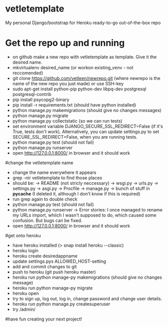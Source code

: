 # vetletemplate
My personal Django/bootstrap for Heroku ready-to-go out-of-the-box repo

# Get the repo up and running
- on github make a new repo with vetletemplate as template. Give it the desired name.
- mkvirtualenv desired_name (or workon existing_venv - not reccomended)
- git clone https://github.com/vetleen/newrepo.git (where newrepo is the name of the new repo you just made) or use SSH-key
- sudo apt-get install python-pip python-dev libpq-dev postgresql postgresql-contrib
- pip install psycopg2-binary
- pip install -r requirements.txt (should have python installed)
- python manage.py makemigrations (should give no changes messages)
- python manage.py migrate
- python manage.py collectstatic (so we can run tests)
- set environment variable DJANGO_SECURE_SSL_REDIRECT=False (if it's True, tests don't work). Alternatively, you can update settings.py to set SECURE_SSL_REDIRECT=False, when you are running tests.
- python manage.py test (should not fail)
- python manage.py runserver
- open http://127.0.0.1:8000/ in browser and it should work


#change the vetletemplate name
- change the name everywhere it appears
- grep -nir vetletemplate to find those places
- should be:
-> README (not stricly neccessary)
-> wsgi.py
-> urls.py
-> settings.py
-> asgi.py
-> Procfile
-> manage.py
-> bunch of stuff in __pycache__ (I deleted it, although I don't know if this is required)
- run grep again to double check
- python manage.py test (should not fail)
- python manage.py runserver
-> Error stories: I once managed to rename my URLs import, whiich I wasn't supposed to do, which caused some confusion. But bugs can be fixed.
- open http://127.0.0.1:8000/ in browser and it should work

#get onto heroku
- have heroku installed (> snap install heroku --classic)
- heroku login
- heroku create desiredappname
- update settings.pys ALLOWED_HOST-setting
- add and commit changes to git
- push to heroku (git push heroku master)
- heroku run python manage-py makemigrations (should give no changes message)
- heroku run python manage-py migrate
- heroku open
- try to sign up, log out, log in, change password and change user details.
- heroku run python manage.py createsuperuser
- try /admin/

#have fun creating your next project!
